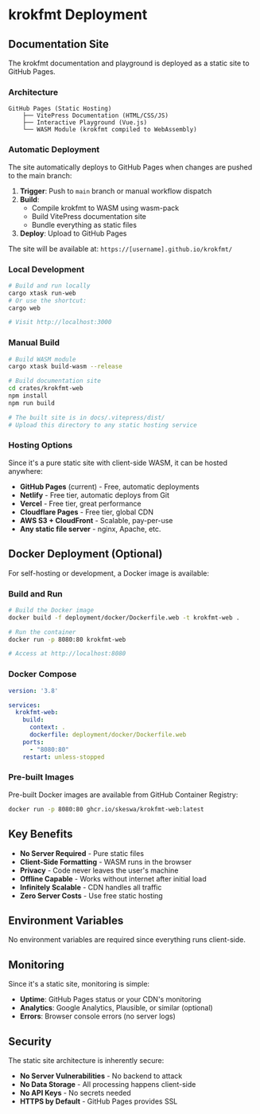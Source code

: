 # krokfmt Deployment

## Documentation Site

The krokfmt documentation and playground is deployed as a static site to GitHub Pages.

### Architecture

```
GitHub Pages (Static Hosting)
    ├── VitePress Documentation (HTML/CSS/JS)
    ├── Interactive Playground (Vue.js)
    └── WASM Module (krokfmt compiled to WebAssembly)
```

### Automatic Deployment

The site automatically deploys to GitHub Pages when changes are pushed to the main branch:

1. **Trigger**: Push to `main` branch or manual workflow dispatch
2. **Build**: 
   - Compile krokfmt to WASM using wasm-pack
   - Build VitePress documentation site
   - Bundle everything as static files
3. **Deploy**: Upload to GitHub Pages

The site will be available at: `https://[username].github.io/krokfmt/`

### Local Development

```bash
# Build and run locally
cargo xtask run-web
# Or use the shortcut:
cargo web

# Visit http://localhost:3000
```

### Manual Build

```bash
# Build WASM module
cargo xtask build-wasm --release

# Build documentation site
cd crates/krokfmt-web
npm install
npm run build

# The built site is in docs/.vitepress/dist/
# Upload this directory to any static hosting service
```

### Hosting Options

Since it's a pure static site with client-side WASM, it can be hosted anywhere:

- **GitHub Pages** (current) - Free, automatic deployments
- **Netlify** - Free tier, automatic deploys from Git
- **Vercel** - Free tier, great performance
- **Cloudflare Pages** - Free tier, global CDN
- **AWS S3 + CloudFront** - Scalable, pay-per-use
- **Any static file server** - nginx, Apache, etc.

## Docker Deployment (Optional)

For self-hosting or development, a Docker image is available:

### Build and Run

```bash
# Build the Docker image
docker build -f deployment/docker/Dockerfile.web -t krokfmt-web .

# Run the container
docker run -p 8080:80 krokfmt-web

# Access at http://localhost:8080
```

### Docker Compose

```yaml
version: '3.8'

services:
  krokfmt-web:
    build:
      context: .
      dockerfile: deployment/docker/Dockerfile.web
    ports:
      - "8080:80"
    restart: unless-stopped
```

### Pre-built Images

Pre-built Docker images are available from GitHub Container Registry:

```bash
docker run -p 8080:80 ghcr.io/skeswa/krokfmt-web:latest
```

## Key Benefits

- **No Server Required** - Pure static files
- **Client-Side Formatting** - WASM runs in the browser
- **Privacy** - Code never leaves the user's machine
- **Offline Capable** - Works without internet after initial load
- **Infinitely Scalable** - CDN handles all traffic
- **Zero Server Costs** - Use free static hosting

## Environment Variables

No environment variables are required since everything runs client-side.

## Monitoring

Since it's a static site, monitoring is simple:

- **Uptime**: GitHub Pages status or your CDN's monitoring
- **Analytics**: Google Analytics, Plausible, or similar (optional)
- **Errors**: Browser console errors (no server logs)

## Security

The static site architecture is inherently secure:

- **No Server Vulnerabilities** - No backend to attack
- **No Data Storage** - All processing happens client-side
- **No API Keys** - No secrets needed
- **HTTPS by Default** - GitHub Pages provides SSL